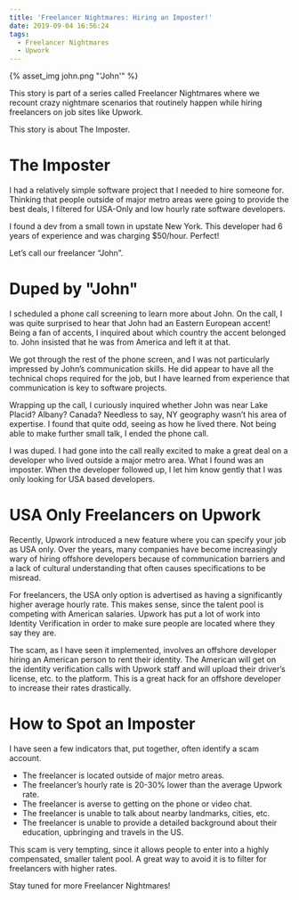 ```yaml
---
title: 'Freelancer Nightmares: Hiring an Imposter!'
date: 2019-09-04 16:56:24
tags:
  - Freelancer Nightmares
  - Upwork
---
```


{% asset_img john.png "'John'" %}

This story is part of a series called Freelancer Nightmares where we recount crazy nightmare scenarios that routinely happen while hiring freelancers on job sites like Upwork. 

This story is about The Imposter.


# The Imposter
I had a relatively simple software project that I needed to hire someone for. Thinking that people outside of major metro areas were going to provide the best deals, I filtered for USA-Only and low hourly rate software developers.

I found a dev from a small town in upstate New York. This developer had 6 years of experience and was charging $50/hour. Perfect!

Let’s call our freelancer “John”.

# Duped by "John"

I scheduled a phone call screening to learn more about John. On the call, I was quite surprised to hear that John had an Eastern European accent! Being a fan of accents, I inquired about which country the accent belonged to. John insisted that he was from America and left it at that.

We got through the rest of the phone screen, and I was not particularly impressed by John’s communication skills. He did appear to have all the technical chops required for the job, but I have learned from experience that communication is key to software projects.

Wrapping up the call, I curiously inquired whether John was near Lake Placid? Albany? Canada? Needless to say, NY geography wasn’t his area of expertise. I found that quite odd, seeing as how he lived there. Not being able to make further small talk, I ended the phone call.

I was duped. I had gone into the call really excited to make a great deal on a developer who lived outside a major metro area. What I found was an imposter. When the developer followed up, I let him know gently that I was only looking for USA based developers.

# USA Only Freelancers on Upwork

Recently, Upwork introduced a new feature where you can specify your job as USA only. Over the years, many companies have become increasingly wary of hiring offshore developers because of communication barriers and a lack of cultural understanding that often causes specifications to be misread.

For freelancers, the USA only option is advertised as having a significantly higher average hourly rate. This makes sense, since the talent pool is competing with American salaries. Upwork has put a lot of work into Identity Verification in order to make sure people are located where they say they are.

The scam, as I have seen it implemented, involves an offshore developer hiring an American person to rent their identity. The American will get on the identity verification calls with Upwork staff and will upload their driver’s license, etc. to the platform. This is a great hack for an offshore developer to increase their rates drastically.

# How to Spot an Imposter

I have seen a few indicators that, put together, often identify a scam account.

* The freelancer is located outside of major metro areas.
* The freelancer’s hourly rate is 20-30% lower than the average Upwork rate.
* The freelancer is averse to getting on the phone or video chat.
* The freelancer is unable to talk about nearby landmarks, cities, etc.
* The freelancer is unable to provide a detailed background about their education, upbringing and travels in the US.

This scam is very tempting, since it allows people to enter into a highly compensated, smaller talent pool. A great way to avoid it is to filter for freelancers with higher rates.

Stay tuned for more Freelancer Nightmares!

